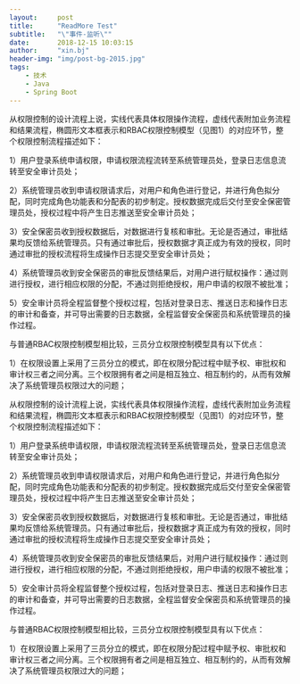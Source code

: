 ```yaml
---
layout:     post
title:      "ReadMore Test"
subtitle:   "\"事件-监听\"" 
date:       2018-12-15 10:03:15
author:     "xin.bj"
header-img: "img/post-bg-2015.jpg"
tags:
    - 技术
    - Java
    - Spring Boot
---
```


从权限控制的设计流程上说，实线代表具体权限操作流程，虚线代表附加业务流程和结果流程，椭圆形文本框表示和RBAC权限控制模型（见图1）的对应环节，整个权限控制流程描述如下：

1）用户登录系统申请权限，申请权限流程流转至系统管理员处，登录日志信息流转至安全审计员处；

2）系统管理员收到申请权限请求后，对用户和角色进行登记，并进行角色拟分配，同时完成角色功能表和分配表的初步制定。授权数据完成后交付至安全保密管理员处，授权过程中将产生日志推送至安全审计员处；

3）安全保密员收到授权数据后，对数据进行复核和审批。无论是否通过，审批结果均反馈给系统管理员。只有通过审批后，授权数据才真正成为有效的授权，同时通过审批的授权流程将生成操作日志提交至安全审计员处；

4）系统管理员收到安全保密员的审批反馈结果后，对用户进行赋权操作：通过则进行授权，进行相应权限的分配，不通过则拒绝授权，用户申请的权限不被批准；

5）安全审计员将全程监督整个授权过程，包括对登录日志、推送日志和操作日志的审计和备查，并可导出需要的日志数据，全程监督安全保密员和系统管理员的操作过程。

与普通RBAC权限控制模型相比较，三员分立权限控制模型具有以下优点：

1）在权限设置上采用了三员分立的模式，即在权限分配过程中赋予权、审批权和审计权三者之间分离。三个权限拥有者之间是相互独立、相互制约的，从而有效解决了系统管理员权限过大的问题；



从权限控制的设计流程上说，实线代表具体权限操作流程，虚线代表附加业务流程和结果流程，椭圆形文本框表示和RBAC权限控制模型（见图1）的对应环节，整个权限控制流程描述如下：

1）用户登录系统申请权限，申请权限流程流转至系统管理员处，登录日志信息流转至安全审计员处；

2）系统管理员收到申请权限请求后，对用户和角色进行登记，并进行角色拟分配，同时完成角色功能表和分配表的初步制定。授权数据完成后交付至安全保密管理员处，授权过程中将产生日志推送至安全审计员处；

3）安全保密员收到授权数据后，对数据进行复核和审批。无论是否通过，审批结果均反馈给系统管理员。只有通过审批后，授权数据才真正成为有效的授权，同时通过审批的授权流程将生成操作日志提交至安全审计员处；

4）系统管理员收到安全保密员的审批反馈结果后，对用户进行赋权操作：通过则进行授权，进行相应权限的分配，不通过则拒绝授权，用户申请的权限不被批准；

5）安全审计员将全程监督整个授权过程，包括对登录日志、推送日志和操作日志的审计和备查，并可导出需要的日志数据，全程监督安全保密员和系统管理员的操作过程。

与普通RBAC权限控制模型相比较，三员分立权限控制模型具有以下优点：

1）在权限设置上采用了三员分立的模式，即在权限分配过程中赋予权、审批权和审计权三者之间分离。三个权限拥有者之间是相互独立、相互制约的，从而有效解决了系统管理员权限过大的问题；